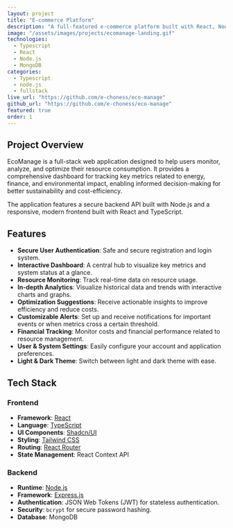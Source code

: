 ```yaml
---
layout: project
title: "E-commerce Platform"
description: "A full-featured e-commerce platform built with React, Node.js, and MongoDB. Features include user authentication, payment processing, and admin dashboard."
image: "/assets/images/projects/ecomanage-landing.gif"
technologies:
  - Typescript
  - React
  - Node.js
  - MongoDB
categories:
  - Typescript
  - node.js
  - fullstack
live_url: "https://github.com/e-choness/eco-manage"
github_url: "https://github.com/e-choness/eco-manage"
featured: true
order: 1
---
```


## Project Overview

EcoManage is a full-stack web application designed to help users monitor, analyze, and optimize their resource consumption. It provides a comprehensive dashboard for tracking key metrics related to energy, finance, and environmental impact, enabling informed decision-making for better sustainability and cost-efficiency.

The application features a secure backend API built with Node.js and a responsive, modern frontend built with React and TypeScript.

## Features

- **Secure User Authentication**: Safe and secure registration and login system.
- **Interactive Dashboard**: A central hub to visualize key metrics and system status at a glance.
- **Resource Monitoring**: Track real-time data on resource usage.
- **In-depth Analytics**: Visualize historical data and trends with interactive charts and graphs.
- **Optimization Suggestions**: Receive actionable insights to improve efficiency and reduce costs.
- **Customizable Alerts**: Set up and receive notifications for important events or when metrics cross a certain threshold.
- **Financial Tracking**: Monitor costs and financial performance related to resource management.
- **User & System Settings**: Easily configure your account and application preferences.
- **Light & Dark Theme**: Switch between light and dark theme with ease.

## Tech Stack

### Frontend

- **Framework**: [React](https://reactjs.org/)
- **Language**: [TypeScript](https://www.typescriptlang.org/)
- **UI Components**: [Shadcn/UI](https://ui.shadcn.com/)
- **Styling**: [Tailwind CSS](https://tailwindcss.com/)
- **Routing**: [React Router](https://reactrouter.com/)
- **State Management**: React Context API

### Backend

- **Runtime**: [Node.js](https://nodejs.org/)
- **Framework**: [Express.js](https://expressjs.com/)
- **Authentication**: JSON Web Tokens (JWT) for stateless authentication.
- **Security**: `bcrypt` for secure password hashing.
- **Database**: MongoDB

